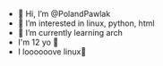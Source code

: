 - 👋 Hi, I’m @PolandPawlak
- 👀 I’m interested in linux, python, html
- 🌱 I’m currently learning arch
- I'm 12 yo 👻
- I loooooove linux🐧

<!---
PolandPawlak/PolandPawlak is a ✨ special ✨ repository because its `README.md` (this file) appears on your GitHub profile.
You can click the Preview link to take a look at your changes.
--->
